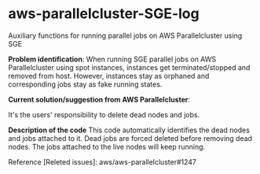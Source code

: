 # aws-parallelcluster-SGE-log
Auxiliary functions for running parallel jobs on AWS Parallelcluster using SGE

**Problem identification**:
When running SGE parallel jobs on AWS Parallelcluster using spot instances, instances get terminated/stopped and removed from host. However, instances stay as orphaned and corresponding jobs stay as fake running states.

**Current solution/suggestion from AWS Parallelcluster**:

It's the users' responsibility to delete dead nodes and jobs.

**Description of the code**
This code automatically identifies the dead nodes and jobs attached to it. Dead jobs are forced deleted before removing dead nodes. The jobs attached to the live nodes will keep running.

Reference [Releted issues]:
aws/aws-parallelcluster#1247
